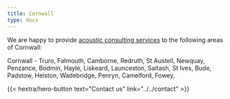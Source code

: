 ```yaml
---
title: Cornwall
type: docs
---
```


We are happy to provide [acoustic consulting services](/services) to the
following areas of Cornwall:

Cornwall - Truro, Falmouth, Camborne, Redruth, St Austell, Newquay, Penzance,
Bodmin, Hayle, Liskeard, Launceston, Saltash, St Ives, Bude, Padstow, Helston,
Wadebridge, Penryn, Camelford, Fowey,

<p></p>

<div class="hx-mb-6">
{{< hextra/hero-button text="Contact us" link="../../contact" >}}
</div>
